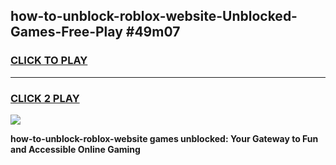 
## how-to-unblock-roblox-website-Unblocked-Games-Free-Play #49m07
<h3>
<a href="https://us.freeplayer.one?title=how-to-unblock-roblox-website&ref=9M">CLICK TO PLAY</a></h3>
<hr>

<h3>
<a href="https://us.freeplayer.one?title=how-to-unblock-roblox-website&ref=9M">CLICK 2 PLAY</a>
  
</h3>

<a href="https://us.freeplayer.one?title=how-to-unblock-roblox-website&ref=9M"><img src="https://clearcache.store/games.png"></a>


**how-to-unblock-roblox-website games unblocked: Your Gateway to Fun and Accessible Online Gaming**
